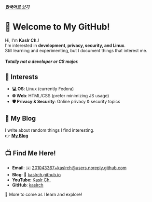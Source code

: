 ##### [한국어로 보기](README.ko.md)
# 👋 Welcome to My GitHub!

Hi, I'm **Kaslr Ch.**!  
I'm interested in **development, privacy, security, and Linux**.  
Still learning and experimenting, but I document things that interest me.
##### Totally not a developer or CS major.  
  
## 🔧 Interests  

- **💻 OS**: Linux (currently Fedora)  
- **🌐 Web**: HTML/CSS (prefer minimizing JS usage)  
- **🛡️ Privacy & Security**: Online privacy & security topics  
  
## 📂 My Blog  

I write about random things I find interesting.  
👉 **[My Blog](https://kaslrch.github.io/)**  

## 📺 Find Me Here!  

- **Email**: ✉️ [201043367+kaslrch@users.noreply.github.com](mailto:75514073g@mozmail.com)  
- **Blog**: 📂 [kaslrch.github.io](https://kaslrch.github.io/)  
- **YouTube**: [Kaslr Ch.](https://www.youtube.com/@KaslrCh)  
- **GitHub**: [kaslrch](https://github.com/kaslrch)

🚀 More to come as I learn and explore!  
